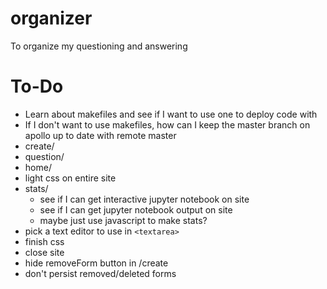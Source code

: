 # organizer

To organize my questioning and answering


# To-Do

- Learn about makefiles and see if I want to use one to deploy code with
- If I don't want to use makefiles, how can I keep the master branch on apollo up to date with remote master
- create/
- question/
- home/
- light css on entire site
- stats/
    - see if I can get interactive jupyter notebook on site
    - see if I can get jupyter notebook output on site
    - maybe just use javascript to make stats?
- pick a text editor to use in `<textarea>`
- finish css
- close site
- hide removeForm button in /create
- don't persist removed/deleted forms 
